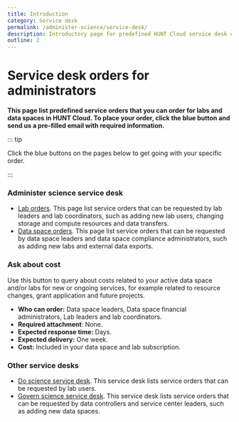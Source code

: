 ```yaml
---
title: Introduction
category: Service desk
permalink: /administer-science/service-desk/
description: Introductory page for predefined HUNT Cloud service desk orders.
outline: 2
---
```


# Service desk orders for administrators

**This page list predefined service orders that you can order for labs and data spaces in HUNT Cloud. To place your order, click the blue button and send us a pre-filled email with required information.**

::: tip

Click the blue buttons on the pages below to get going with your specific order.

:::

### Administer science service desk

* [Lab orders](/administer-science/service-desk/lab-orders). This page list service orders that can be requested by lab leaders and lab coordinators, such as adding new lab users, changing storage and compute resources and data transfers.
* [Data space orders](/administer-science/service-desk/data-space-orders). This page list service orders that can be requested by data space leaders and data space compliance administrators, such as adding new labs and external data exports.

### Ask about cost

Use this button to query about costs related to your active data space and/or labs for new or ongoing services, for example related to resource changes, grant application and future projects.

<SDButton form="cost_query" />

* **Who can order:** Data space leaders, Data space financial administrators, Lab leaders and lab coordinators.
* **Required attachment**: None.
* **Expected response time:** Days.
* **Expected delivery:** One week.
* **Cost:** Included in your data space and lab subscription.

### Other service desks

* [Do science service desk](/do-science/service-desk). This service desk lists service orders that can be requested by lab users.
* [Govern science service desk](/govern-science/service-desk/). This service desk lists service orders that can be requested by data controllers and service center leaders, such as adding new data spaces.

